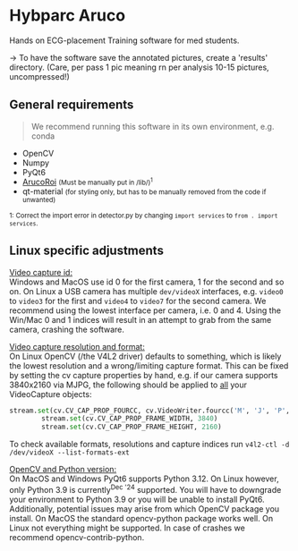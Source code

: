 Hybparc Aruco
==============

Hands on ECG-placement Training software for med students.

-> To have the software save the annotated pictures, create a 'results' directory. (Care, per pass 1 pic meaning rn per analysis 10-15 pictures, uncompressed!)

General requirements
--------------------

> We recommend running this software in its own environment, e.g. conda
- OpenCV
- Numpy
- PyQt6
- [ArucoRoi](https://GitHub.com/LeLoomi/ArucoRoi) <small>(Must be manually put in /lib/)<sup>1</sup></small>
- qt-material <small>(for styling only, but has to be manually removed from the code if unwanted)</small>

<small>1: Correct the import error in detector.py by changing `import services` to `from . import services`.</small>

Linux specific adjustments
--------------------------

<u>Video capture id:</u><br>
Windows and MacOS use id 0 for the first camera, 1 for the second and so on. On Linux a USB camera has multiple `dev/videoX` interfaces, e.g. `video0` to `video3` for the first and `video4` to `video7` for the second camera. We recommend using the lowest interface per camera, i.e. 0 and 4. Using the Win/Mac 0 and 1 indices will result in an attempt to grab from the same camera, crashing the software.

<u>Video capture resolution and format:</u><br>
On Linux OpenCV (/the V4L2 driver) defaults to something, which is likely the lowest resolution and a wrong/limiting capture format. This can be fixed by setting the cv capture properties by hand, e.g. if our camera supports 3840x2160 via MJPG, the following should be applied to <u>all</u> your VideoCapture objects:
```` Python
stream.set(cv.CV_CAP_PROP_FOURCC, cv.VideoWriter.fourcc('M', 'J', 'P', 'G'))
        stream.set(cv.CV_CAP_PROP_FRAME_WIDTH, 3840)
        stream.set(cv.CV_CAP_PROP_FRAME_HEIGHT, 2160)
````
To check available formats, resolutions and capture indices run `v4l2-ctl -d /dev/videoX --list-formats-ext`

<u>OpenCV and Python version:</u><br>
On MacOS and Windows PyQt6 supports Python 3.12. On Linux however, only Python 3.9 is currently<sup>Dec '24</sup> supported. You will have to downgrade your environment to Python 3.9 or you will be unable to install PyQt6.
<br>Additionally, potential issues may arise from which OpenCV package you install. On MacOS the standard opencv-python package works well. On Linux not everything might be supported. In case of crashes we recommend opencv-contrib-python.
